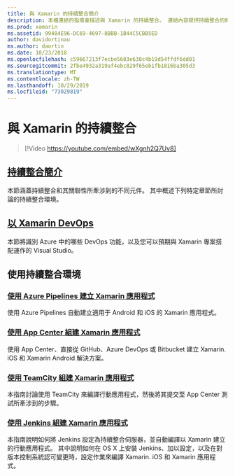 ```yaml
---
title: 與 Xamarin 的持續整合簡介
description: 本檔連結的指南會描述與 Xamarin 的持續整合。 連結內容提供持續整合的總覽，並討論 App Center Build、TeamCity 和 Jenkins。
ms.prod: xamarin
ms.assetid: 99484E96-DC69-4697-8BBB-1B44C5CBB5ED
author: davidortinau
ms.author: daortin
ms.date: 10/23/2018
ms.openlocfilehash: c59667213f7ecbe5603e638c4b19d54ffdf6dd01
ms.sourcegitcommit: 2fbe4932a319af4ebc829f65eb1fb1816ba305d3
ms.translationtype: MT
ms.contentlocale: zh-TW
ms.lasthandoff: 10/29/2019
ms.locfileid: "73029819"
---
```

# <a name="continuous-integration-with-xamarin"></a>與 Xamarin 的持續整合

> [!Video https://youtube.com/embed/wXgnh2Q7Uv8]

## <a name="introduction-to-continuous-integrationtoolsciintro-to-cimd"></a>[持續整合簡介](~/tools/ci/intro-to-ci.md)

本節涵蓋持續整合和其關聯性所牽涉到的不同元件。 其中概述下列特定章節所討論的持續整合環境。

## <a name="devops-with-xamarintoolscidevopsmd"></a>[以 Xamarin DevOps](~/tools/ci/devops.md)

本節將識別 Azure 中的哪些 DevOps 功能，以及您可以預期與 Xamarin 專案搭配運作的 Visual Studio。

## <a name="working-with-continuous-integration-environments"></a>使用持續整合環境

### <a name="build-xamarin-apps-with-azure-pipelineshttpsdocsmicrosoftcomazuredevopspipelineslanguagesxamarin"></a>[使用 Azure Pipelines 建立 Xamarin 應用程式](https://docs.microsoft.com/azure/devops/pipelines/languages/xamarin/)

使用 Azure Pipelines 自動建立適用于 Android 和 iOS 的 Xamarin 應用程式。

### <a name="build-xamarin-apps-using-app-centerhttpsdocsmicrosoftcomappcenterbuildxamarin"></a>[使用 App Center 組建 Xamarin 應用程式](https://docs.microsoft.com/appcenter/build/xamarin/)

使用 App Center、直接從 GitHub、Azure DevOps 或 Bitbucket 建立 Xamarin. iOS 和 Xamarin Android 解決方案。

### <a name="build-xamarin-apps-with-teamcitytoolsciteamcitymd"></a>[使用 TeamCity 組建 Xamarin 應用程式](~/tools/ci/teamcity.md)

本指南討論使用 TeamCity 來編譯行動應用程式，然後將其提交至 App Center 測試所牽涉到的步驟。

### <a name="build-xamarin-apps-with-jenkinstoolscijenkins-walkthroughmd"></a>[使用 Jenkins 組建 Xamarin 應用程式](~/tools/ci/jenkins-walkthrough.md)

本指南說明如何將 Jenkins 設定為持續整合伺服器，並自動編譯以 Xamarin 建立的行動應用程式。 其中說明如何在 OS X 上安裝 Jenkins、加以設定，以及在對版本控制系統認可變更時，設定作業來編譯 Xamarin. iOS 和 Xamarin 應用程式。

